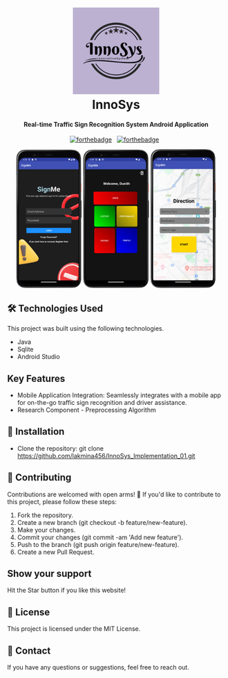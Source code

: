 
<h1 align="center">
  <br>
  <img src="assets/Innosys.png" alt="innosys" width="200"></a>
  <br>
  InnoSys
  <br>
</h1>

<h4 align="center">Real-time Traffic Sign Recognition System Android Application </h4>

<center>
  
  [![forthebadge](https://forthebadge.com/images/badges/built-for-android.svg)](https://forthebadge.com)
&nbsp;
[![forthebadge](https://forthebadge.com/images/badges/made-with-java.svg)](https://forthebadge.com)
&nbsp;

</center>

<div align="center">
    <img alt="Demo" src="assets/1.png" width="30%" />
    <img alt="Demo" src="assets/2.png" width="30%" />
    <img alt="Demo" src="assets/3.png" width="30%" />
</div>

## **🛠️ Technologies Used**

This project was built using the following technologies.

- Java
- Sqlite
- Android Studio

## Key Features

* Mobile Application Integration: Seamlessly integrates with a mobile app for on-the-go traffic sign recognition and driver assistance.
* Research Component - Preprocessing Algorithm

## **🚀 Installation**
- Clone the repository: git clone https://github.com/lakmina456/InnoSys_Implementation_01.git

## 🤝 Contributing

Contributions are welcomed with open arms! 🙌 If you'd like to contribute to this project, 
please follow these steps:

1. Fork the repository.
2. Create a new branch (git checkout -b feature/new-feature).
3. Make your changes.
4. Commit your changes (git commit -am 'Add new feature').
5. Push to the branch (git push origin feature/new-feature).
6. Create a new Pull Request.

## **Show your support**

Hit the Star button if you like this website!

## **📝 License**
This project is licensed under the MIT License.

## **📧 Contact**
If you have any questions or suggestions, feel free to reach out.

